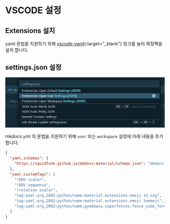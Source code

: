 # VSCODE 설정

## Extensions 설치

yaml 문법을 지원하기 위해 [vscode-yaml](https://marketplace.visualstudio.com/items?itemName=redhat.vscode-yaml){:target="\_blank"} 링크를 눌러 확장팩을 설치 합니다.

## settings.json 설정

![sec1-01](images/sec1-01.png)

mkdocs.yml 의 문법을 지원하기 위해 `user` 또는 `workspace` 설정에 아래 내용을 추가합니다.

```json
{
  "yaml.schemas": {
    "https://squidfunk.github.io/mkdocs-material/schema.json": "mkdocs.yml"
  },
  "yaml.customTags": [
    "!ENV scalar",
    "!ENV sequence",
    "!relative scalar",
    "tag:yaml.org,2002:python/name:material.extensions.emoji.to_svg",
    "tag:yaml.org,2002:python/name:material.extensions.emoji.twemoji",
    "tag:yaml.org,2002:python/name:pymdownx.superfences.fence_code_format"
  ]
}
```
